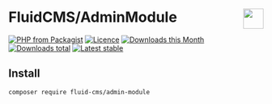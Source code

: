 # FluidCMS/AdminModule <img align="right" height="40px" src="https://developers.grapesc.cz/logo_cms_inline.png">

[![PHP from Packagist](https://img.shields.io/packagist/php-v/fluid-cms/admin-module.svg?style=flat-square)](https://packagist.org/packages/fluid-cms/admin-module)
[![Licence](https://img.shields.io/packagist/l/fluid-cms/admin-module.svg?style=flat-square)](https://packagist.org/packages/fluid-cms/admin-module)
[![Downloads this Month](https://img.shields.io/packagist/dm/fluid-cms/admin-module.svg?style=flat-square)](https://packagist.org/packages/fluid-cms/admin-module)
[![Downloads total](https://img.shields.io/packagist/dt/fluid-cms/admin-module.svg?style=flat-square)](https://packagist.org/packages/fluid-cms/admin-module)
[![Latest stable](https://img.shields.io/packagist/v/fluid-cms/admin-module.svg?style=flat-square)](https://packagist.org/packages/fluid-cms/admin-module)


## Install

```
composer require fluid-cms/admin-module
```
